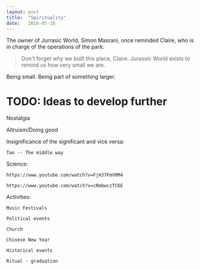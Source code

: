 ```yaml
---
layout: post
title:  "Spirituality"
date:   2016-05-18
---
```


The owner of Jurrasic World, Simon Masrani, once reminded Claire, who is in charge of
the operations of the park:

> Don't forget why we built this place, Claire.
Jurassic World exists to remind us how very small we are.

Being small. Being part of something larger.

# TODO: Ideas to develop further

  Nostalgia

  Altruism/Doing good

  Insignificance of the significant and vice versa:

    Tao -- The middle way

  Science:

    https://www.youtube.com/watch?v=FjHJ7FmV0M4

    https://www.youtube.com/watch?v=cRmbwczTC6E

  Activities:

    Music Festivals

    Political events

    Church

    Chinese New Year

    Historical events

    Ritual - graduation

[jurassic]: https://www.youtube.com/watch?v=MO8tN7vu320
